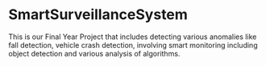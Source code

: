 # SmartSurveillanceSystem
This is our Final Year Project that includes detecting various anomalies like fall detection, vehicle crash detection, involving smart monitoring including object detection and various analysis of algorithms.
